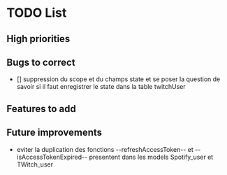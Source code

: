 # TODO List

## High priorities


## Bugs to correct
- [] suppression du scope et du champs state et se poser la question de savoir si il faut enregistrer le state dans la table twitchUser


## Features to add


## Future improvements
- eviter la duplication des fonctions --refreshAccessToken-- et --isAccessTokenExpired-- presentent dans les models Spotify_user et TWitch_user